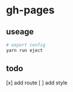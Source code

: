 # gh-pages

## useage
```bash
# export config
yarn run eject

```
## todo
[x] add route
[ ] add style